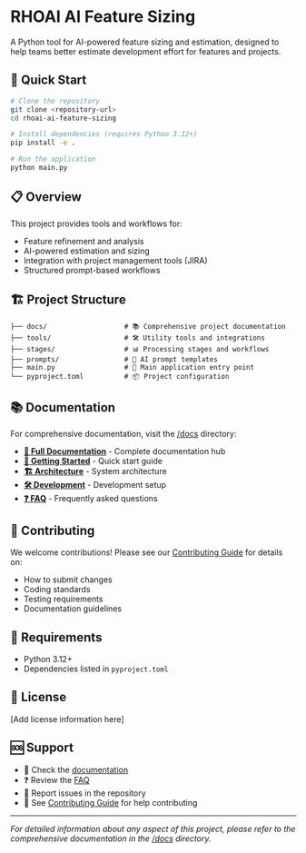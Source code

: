 # RHOAI AI Feature Sizing

A Python tool for AI-powered feature sizing and estimation, designed to help teams better estimate development effort for features and projects.

## 🚀 Quick Start

```bash
# Clone the repository
git clone <repository-url>
cd rhoai-ai-feature-sizing

# Install dependencies (requires Python 3.12+)
pip install -e .

# Run the application
python main.py
```

## 📋 Overview

This project provides tools and workflows for:
- Feature refinement and analysis
- AI-powered estimation and sizing
- Integration with project management tools (JIRA)
- Structured prompt-based workflows

## 🏗️ Project Structure

```
├── docs/                   # 📚 Comprehensive project documentation
├── tools/                  # 🛠️ Utility tools and integrations
├── stages/                 # 📊 Processing stages and workflows
├── prompts/                # 💬 AI prompt templates
├── main.py                 # 🎯 Main application entry point
└── pyproject.toml          # 📦 Project configuration
```

## 📚 Documentation

For comprehensive documentation, visit the [/docs](./docs/) directory:

- **[📖 Full Documentation](./docs/README.md)** - Complete documentation hub
- **[🚀 Getting Started](./docs/user-guide/getting-started.md)** - Quick start guide
- **[🏗️ Architecture](./docs/architecture/overview.md)** - System architecture
- **[🛠️ Development](./docs/development/setup.md)** - Development setup
- **[❓ FAQ](./docs/user-guide/faq.md)** - Frequently asked questions

## 🤝 Contributing

We welcome contributions! Please see our [Contributing Guide](./CONTRIBUTING.md) for details on:
- How to submit changes
- Coding standards
- Testing requirements
- Documentation guidelines

## 🔧 Requirements

- Python 3.12+
- Dependencies listed in `pyproject.toml`

## 📄 License

[Add license information here]

## 🆘 Support

- 📖 Check the [documentation](./docs/)
- ❓ Review the [FAQ](./docs/user-guide/faq.md)
- 🐛 Report issues in the repository
- 💬 See [Contributing Guide](./CONTRIBUTING.md) for help contributing

---

*For detailed information about any aspect of this project, please refer to the comprehensive documentation in the [/docs](./docs/) directory.*